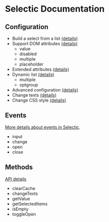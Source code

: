# Selectic Documentation

## Configuration

* Build a select from a list [(details)](./list.md)
* Support DOM attributes [(details)](./domProperties.md)
  * value
  * disabled
  * multiple
  * placeholder
* Extended attributes [(details)](./extendedProperties.md)
* Dynamic list [(details)](./dynamic.md)
  * multiple
  * optgroup
* Advanced configuration [(details)](./params.md)
* Change texts [(details)](./changeText.md)
* Change CSS style [(details)](./css.md)

## Events

[More details about events in Selectic](./events.md).

* input
* change
* open
* close

## Methods

[API details](./methods.md)

* clearCache
* changeTexts
* getValue
* getSelectedItems
* isEmpty
* toggleOpen
